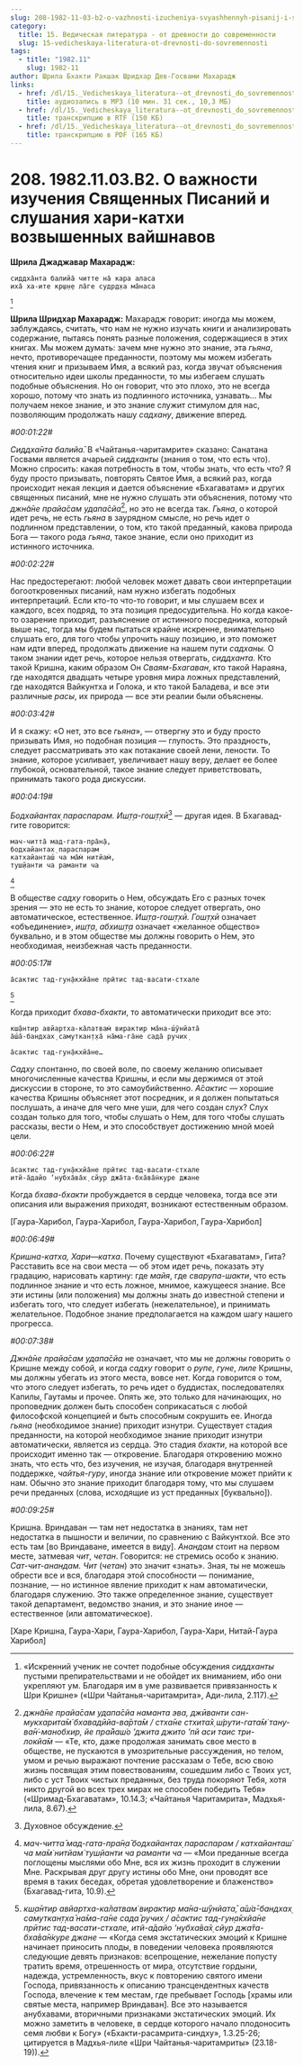 ```yaml
---
slug: 208-1982-11-03-b2-o-vazhnosti-izucheniya-svyashhennyh-pisanij-i-slushaniya-hari-kathi-vozvyshennyh-vajshnavov
category:
  title: 15. Ведическая литература - от древности до современности
  slug: 15-vedicheskaya-literatura-ot-drevnosti-do-sovremennosti
tags:
  - title: "1982.11"
    slug: 1982-11
author: Шрила Бхакти Ракшак Шридхар Дев-Госвами Махарадж
links:
  - href: /dl/15._Vedicheskaya_literatura--ot_drevnosti_do_sovremennosti/208_1982.11.03.B2_SridharMj_O_vazhnosti_izuchenija_Svjashhennyh_Pisanij_i_slushanija_hari-kathi_vozvyshennyh_vajshnavov.mp3
    title: аудиозапись в MP3 (10 мин. 31 сек., 10,3 МБ)
  - href: /dl/15._Vedicheskaya_literatura--ot_drevnosti_do_sovremennosti/208_1982.11.03.B2_SridharMj_O_vazhnosti_izuchenija_Svjashhennyh_Pisanij_i_slushanija_hari-kathi_vozvyshennyh_vajshnavov.rtf
    title: транскрипцию в RTF (150 КБ)
  - href: /dl/15._Vedicheskaya_literatura--ot_drevnosti_do_sovremennosti/208_1982.11.03.B2_SridharMj_O_vazhnosti_izuchenija_Svjashhennyh_Pisanij_i_slushanija_hari-kathi_vozvyshennyh_vajshnavov.pdf
    title: транскрипцию в PDF (165 КБ)
---
```


# 208. 1982.11.03.B2. О важности изучения Священных Писаний и слушания хари-катхи возвышенных вайшнавов

**Шрила Джаджавар Махарадж:**

    сиддха̄нта балийа̄ читте на̄ кара аласа
    иха̄ ха-ите кр̣ш̣н̣е ла̄ге судр̣д̣ха ма̄наса
[^_ftn1]

**Шрила Шридхар Махарадж:** Махарадж говорит: иногда мы можем, заблуждаясь, считать, что нам не нужно изучать книги и анализировать содержание, пытаясь понять разные положения, содержащиеся в этих книгах. Мы можем думать: зачем мне нужно это знание, эта *гьяна*, нечто, противоречащее преданности, поэтому мы можем избегать чтения книг и призываем Имя, а всякий раз, когда звучат объяснения относительно идеи школы преданности, то мы избегаем слушать подобные объяснения. Но он говорит, что это плохо, это не всегда хорошо, потому что знать из подлинного источника, узнавать… Мы получаем некое знание, и это знание служит стимулом для нас, позволяющим продолжать нашу *садхану*, движение вперед.

*#00:01:22#*

*Сиддха̄нта балийа̄.* В «Чайтанья-чаритамрите» сказано: Санатана Госвами является ачарьей *сиддханты* (знания о том, что есть что). Можно спросить: какая потребность в том, чтобы знать, что есть что? Я буду просто призывать, повторять Святое Имя, а всякий раз, когда происходит некая лекция и дается объяснение «Бхагаватам» и других священных писаний, мне не нужно слушать эти объяснения, потому что *джн̃а̄не прайа̄сам удапа̄сйа*[^_ftn2], но это не всегда так. *Гьяна*, о которой идет речь, не есть *гьяна* в заурядном смысле, но речь идет о подлинном представлении, о том, кто такой преданный, какова природа Бога — такого рода *гьяна*, такое знание, если оно приходит из истинного источника.

*#00:02:22#*

Нас предостерегают: любой человек может давать свои интерпретации богооткровенных писаний, нам нужно избегать подобных интерпретаций. Если кто-то что-то говорит, и мы слушаем всех и каждого, всех подряд, то эта позиция предосудительна. Но когда какое-то озарение приходит, разъяснение от истинного посредника, который выше нас, тогда мы будем пытаться крайне искренне, внимательно слушать его, для того чтобы упрочить нашу позицию, и это поможет нам идти вперед, продолжать движение на нашем пути *садханы.* О таком знании идет речь, которое нельзя отвергать, *сиддханта.* Кто такой Кришна, каким образом Он *Сваям-Бхагаван*, кто такой Нараяна, где находятся двадцать четыре уровня мира ложных представлений, где находятся Вайкунтха и Голока, и кто такой Баладева, и все эти различные *расы*, их природа — все эти реалии были объяснены.

*#00:03:42#*

И я скажу: «О нет, это все *гьяна*», — отвергну это и буду просто призывать Имя, но подобная позиция — глупость. Это праздность, следует рассматривать это как потакание своей лени, лености. То знание, которое усиливает, увеличивает нашу веру, делает ее более глубокой, основательной, такое знание следует приветствовать, принимать такого рода дискуссии.

*#00:04:19#*

*Бодхайантах̣ параспарам. Иш̣т̣а-гош̣т̣хӣ*[^_ftn3] — другая идея. В Бхагавад-гите говорится:

    мач-читта̄ мад-гата-пра̄н̣а̄,
    бодхайантах̣ параспарам
    катхайанташ́ ча ма̄м̇ нитйам̇,
    туш̣йанти ча раманти ча
[^_ftn4]

В обществе *садху* говорить о Нем, обсуждать Его с разных точек зрения — это не есть то знание, которое следует отвергать, оно автоматическое, естественное. *Иш̣т̣а-гош̣т̣хӣ. Гош̣т̣хӣ* означает «объединение», *иш̣т̣а*, *абхиш̣т̣а* означает «желанное общество» буквально, и в этом обществе мы должны говорить о Нем, это необходимая, неизбежная часть преданности.

*#00:05:17#*

    а̄сактис тад-гун̣а̄кхйа̄не прӣтис тад-васати-стхале
[^_ftn5]

Когда приходит *бхава-бхакти*, то автоматически приходит все это:

    кш̣а̄нтир авйартха-ка̄латвам̇ вирактир ма̄на-ш́ӯнйата̄
    а̄ш́а̄-бандхах̣ самуткан̣т̣ха̄ на̄ма-га̄не сада̄ ручих̣

    а̄сактис тад-гун̣а̄кхйа̄не…

*Садху* спонтанно, по своей воле, по своему желанию описывает многочисленные качества Кришны, и если мы держимся от этой дискуссии в стороне, то это самоубийственно. *А̄сактис* — хорошие качества Кришны объясняет этот посредник, и я должен попытаться послушать, а иначе для чего мне уши, для чего создан слух? Слух создан только для того, чтобы слушать о Нем, для того чтобы слушать рассказы, вести о Нем, и это способствует достижению мной моей цели.

*#00:06:22#*

    а̄сактис тад-гун̣а̄кхйа̄не прӣтис тад-васати-стхале
    итй-а̄дайо ‘нубха̄ва̄х̣ сйур джа̄та-бха̄ва̄н̇куре джане

Когда *бхава-бхакти* пробуждается в сердце человека, тогда все эти описания или выражения приходят, возникают естественным образом.

[Гаура-Харибол, Гаура-Харибол, Гаура-Харибол, Гаура-Харибол]

*#00:06:49#*

*Кришна-катха, Хари*—*катха*. Почему существуют «Бхагаватам», Гита? Расставить все на свои места — об этом идет речь, показать эту градацию, нарисовать картину: где *майя*, где *сварупа-шакти*, что есть подлинное знание и что есть ложное, мнимое, кажущееся знание. Все эти истины (или положения) мы должны знать до известной степени и избегать того, что следует избегать (нежелательное), и принимать желательное. Подобное знание предполагается на каждом шагу нашего прогресса.

*#00:07:38#*

*Джн̃а̄не прайа̄сам удапа̄сйа* не означает, что мы не должны говорить о Кришне между собой, и когда *садху* говорит о *рупе*, *гуне*, *лиле* Кришны, мы должны убегать из этого места, вовсе нет. Когда говорится о том, что этого следует избегать, то речь идет о буддистах, последователях Капилы, Гаутамы и прочее. Опять же, это только для начинающих, но проповедник должен быть способен соприкасаться с любой философской концепцией и быть способным сокрушить ее. Иногда *гьяна* (необходимое знание) приходит изнутри. Существует стадия преданности, на которой необходимое знание приходит изнутри автоматически, является из сердца. Это стадия *бхакти*, на которой все происходит именно так — откровение. Благодаря откровению можно знать, что есть что, без изучения, не изучая, благодаря внутренней поддержке, *чайтья-гуру*, иногда знание или откровение может прийти к нам. Обычно это знание приходит благодаря тому, что мы слушаем речи преданных (слова, исходящие из уст преданных [буквально]).

*#00:09:25#*

Кришна. Вриндаван — там нет недостатка в знаниях, там нет недостатка в пышности и величии, по сравнению с Вайкунтхой. Все это есть там [во Вриндаване, имеется в виду]. *Анандам* стоит на первом месте, затмевая *чит*, *четан*. Говорится: не стремись особо к знанию. *Сат-чит-анандам. Чит* (*четан*) это значит «знать». Зная, ты не можешь обрести все и вся, благодаря этой способности — понимание, познание, — но истинное явление приходит к нам автоматически, благодаря служению. Это также определенное знание, существует такой департамент, ведомство знания, и это знание иное — естественное (или автоматическое).

[Харе Кришна, Гаура-Хари, Гаура-Харибол, Гаура-Хари, Нитай-Гаура Харибол]



[^_ftn1]: «Искренний ученик не сочтет подобные обсуждения *сиддханты* пустыми препирательствами и не обойдет их вниманием, ибо они укрепляют ум. Благодаря им в уме развивается привязанность к Шри Кришне» («Шри Чайтанья-чаритамрита», Ади-лила, 2.117).

[^_ftn2]: *джн̃а̄не прайа̄сам удапа̄сйа наманта эва, джӣванти сан-мукхарита̄м̇ бхавадӣйа-ва̄рта̄м / стха̄не стхита̄х̣ ш́рути-гата̄м̇ тану-ва̄н̇-манобхир, йе пра̄йаш́о ’джита джито ’пй аси таис три-локйа̄м* — «Те, кто, даже продолжая занимать свое место в обществе, не пускаются в умозрительные рассуждения, но телом, умом и речью выражают почтение рассказам о Тебе, всю свою жизнь посвящая этим повествованиям, сошедшим либо с Твоих уст, либо с уст Твоих чистых преданных, без труда покоряют Тебя, хотя никто другой во всех трех мирах не способен победить Тебя» («Шримад-Бхагаватам», 10.14.3; «Чайтанья Чаритамрита», Мадхья-лила, 8.67).

[^_ftn3]: Духовное обсуждение.

[^_ftn4]: *мач-читта̄ мад-гата-пра̄н̣а̄ бодхайантах̣ параспарам / катхайанташ́ ча ма̄м̇ нитйам̇ туш̣йанти ча раманти ча* — «Мои преданные всегда поглощены мыслями обо Мне, вся их жизнь проходит в служении Мне. Раскрывая друг другу истины обо Мне, они проводят все время в таких беседах, обретая удовлетворение и блаженство» (Бхагавад-гита, 10.9).

[^_ftn5]: *кш̣а̄нтир авйартха-ка̄латвам̇ вирактир ма̄на-ш́ӯнйата̄, а̄ш́а̄-бандхах̣ самуткан̣т̣ха̄ на̄ма-га̄не сада̄ ручих̣ / а̄сактис тад-гун̣а̄кхйа̄не прӣтис тад-васати-стхале, итй-а̄дайо ‘нубха̄ва̄х̣ сйур джа̄та-бха̄ва̄н̇куре джане* — «Когда семя экстатических эмоций к Кришне начинает приносить плоды, в поведении человека проявляются следующие девять признаков: всепрощение, нежелание попусту тратить время, отрешенность от мира, отсутствие гордыни, надежда, устремленность, вкус к повторению святого имени Господа, привязанность к описанию трансцендентных качеств Господа, влечение к тем местам, где пребывает Господь [храмы или святые места, например Вриндаван]. Все это называется анубхавами, вторичными признаками экстатических эмоций. Их можно заметить в человеке, в сердце которого начало плодоносить семя любви к Богу» («Бхакти-расамрита-синдху», 1.3.25-26; цитируется в Мадхья-лиле «Шри Чайтанья-чаритамриты» (23.18-19)).

